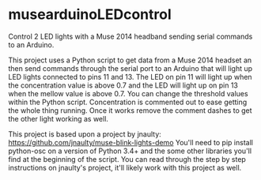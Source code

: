 # musearduinoLEDcontrol
Control 2 LED lights with a Muse 2014 headband sending serial commands to an Arduino.

This project uses a Python script to get data from a Muse 2014 headset an then send commands through the serial port to an Arduino that will light up LED lights connected to pins 11 and 13. The LED on pin 11 will light up when the concentration value is above 0.7 and the LED will light up on pin 13 when the mellow value is above 0.7. You can change the threshold values within the Python script. Concentration is commented out to ease getting the whole thing running. Once it works remove the comment dashes to get the other light working as well. 

This project is based upon a project by jnaulty: https://github.com/jnaulty/muse-blink-lights-demo
You'll need to pip install python-osc on a version of Python 3.4+ and the some other libraries you'll find at the beginning of the script. 
You can read through the step by step instructions on jnaulty's project, it'll likely work with this project as well. 

